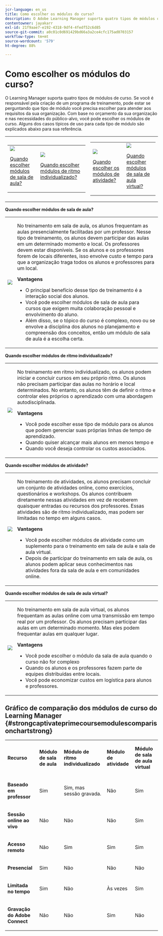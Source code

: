 ```yaml
---
jcr-language: en_us
title: Como escolher os módulos do curso?
description: O Adobe Learning Manager suporta quatro tipos de módulos de curso. Se você é responsável pela criação de um programa de treinamento, pode estar se perguntando que tipo de módulo você precisa escolher para atender aos requisitos da sua organização. Com base no orçamento da sua organização e nas necessidades do público-alvo, você pode escolher os módulos de curso. Alguns dos casos típicos de uso para cada tipo de módulo são explicados abaixo para sua referência.
contentowner: jayakarr
exl-id: 21f9aae7-e192-4318-9df4-4fedf52c6d85
source-git-commit: a0c01c0d691429bd66a3a2ce4cfc175ad0703157
workflow-type: tm+mt
source-wordcount: '579'
ht-degree: 88%

---
```


# Como escolher os módulos do curso?

O Learning Manager suporta quatro tipos de módulos de curso. Se você é responsável pela criação de um programa de treinamento, pode estar se perguntando que tipo de módulo você precisa escolher para atender aos requisitos da sua organização. Com base no orçamento da sua organização e nas necessidades do público-alvo, você pode escolher os módulos de curso. Alguns dos casos típicos de uso para cada tipo de módulo são explicados abaixo para sua referência.

<table>
 <tbody>
  <tr>
   <td>
    <table>
     <tbody>
      <tr>
       <td><img src="assets/classroom-module.png">
        <p><a href="how-to-choose-modules.md#main-pars_text_1432182659">Quando escolher módulos de sala de aula?</a></p></td>
       <td><img src="assets/self-placed-module.png">
        <p><a href="how-to-choose-modules.md#main-pars_text_735062721">Quando escolher módulos de ritmo individualizado? </a></p></td>
      </tr>
     </tbody>
    </table></td>
   <td>
    <table>
     <tbody>
      <tr>
       <td><img src="assets/activity.png">
        <p><a href="how-to-choose-modules.md#main-pars_text_1900017946">Quando escolher os módulos de atividade?</a></p></td>
       <td><img src="assets/virtual-classroom.png">
        <p><a href="how-to-choose-modules.md#main-pars_text_112651927">Quando escolher módulos de sala de aula virtual?</a></p></td>
      </tr>
     </tbody>
    </table></td>
  </tr>
 </tbody>
</table>

**Quando escolher módulos de sala de aula?**

<table>
 <tbody>
  <tr>
   <td><img src="assets/classroom-module.png"></td>
   <td>
    <p>No treinamento em sala de aula, os alunos frequentam as aulas presencialmente facilitadas por um professor. Nesse tipo de treinamento, os alunos devem participar das aulas em um determinado momento e local. Os professores devem estar disponíveis. Se os alunos e os professores forem de locais diferentes, isso envolve custo e tempo para que a organização traga todos os alunos e professores para um local.</p>
    <p><strong>Vantagens</strong></p>
    <ul>
     <li>O principal benefício desse tipo de treinamento é a interação social dos alunos. </li>
     <li>Você pode escolher módulos de sala de aula para cursos que exigem muita colaboração pessoal e envolvimento do aluno. </li>
     <li>Além disso, se o tópico do curso é complexo, novo ou se envolve a disciplina dos alunos no planejamento e compreensão dos conceitos, então um módulo de sala de aula é a escolha certa.</li>
    </ul></td>
  </tr>
 </tbody>
</table>

**Quando escolher módulos de ritmo individualizado?**

<table>
 <tbody>
  <tr>
   <td><img src="assets/self-placed-module.png"></td>
   <td>
    <p>No treinamento em ritmo individualizado, os alunos podem iniciar e concluir cursos em seu próprio ritmo. Os alunos não precisam participar das aulas no horário e local determinados. No entanto, os alunos têm de definir o ritmo e controlar eles próprios o aprendizado com uma abordagem autodisciplinada.</p>
    <p> </p>
    <p><strong>Vantagens</strong></p>
    <ul>
     <li>Você pode escolher esse tipo de módulo para os alunos que podem gerenciar suas próprias linhas de tempo de aprendizado. </li>
     <li>Quando quiser alcançar mais alunos em menos tempo e </li>
     <li>Quando você deseja controlar os custos associados.</li>
    </ul></td>
  </tr>
 </tbody>
</table>

**Quando escolher módulos de atividade?**

<table>
 <tbody>
  <tr>
   <td><img src="assets/activity.png"></td>
   <td>
    <p>No treinamento de atividades, os alunos precisam concluir um conjunto de atividades online, como exercícios, questionários e workshops. Os alunos contribuem diretamente nessas atividades em vez de receberem quaisquer entradas ou recursos dos professores. Essas atividades são de ritmo individualizado, mas podem ser limitadas no tempo em alguns casos.</p>
    <p> </p>
    <p><strong>Vantagens</strong></p>
    <ul>
     <li>Você pode escolher módulos de atividade como um suplemento para o treinamento em sala de aula e sala de aula virtual.</li>
     <li>Depois de participar do treinamento em sala de aula, os alunos podem aplicar seus conhecimentos nas atividades fora da sala de aula e em comunidades online.</li>
    </ul></td>
  </tr>
 </tbody>
</table>

**Quando escolher módulos de sala de aula virtual?**

<table>
 <tbody>
  <tr>
   <td><img src="assets/virtual-classroom.png"></td>
   <td>
    <p>No treinamento em sala de aula virtual, os alunos frequentam as aulas online com uma transmissão em tempo real por um professor. Os alunos precisam participar das aulas em um determinado momento. Mas eles podem frequentar aulas em qualquer lugar.</p>
    <p> </p>
    <p> </p>
    <p><strong>Vantagens</strong></p>
    <ul>
     <li>Você pode escolher o módulo da sala de aula quando o curso não for complexo</li>
     <li>Quando os alunos e os professores fazem parte de equipes distribuídas entre locais. </li>
     <li>Você pode economizar custos em logística para alunos e professores.</li>
    </ul></td>
  </tr>
 </tbody>
</table>

## Gráfico de comparação dos módulos de curso do Learning Manager {#strongcaptivateprimecoursemodulescomparisonchartstrong}

<table>
 <tbody>
  <tr>
   <td>
    <p><strong>Recurso </strong></p></td>
   <td>
    <p><strong>Módulo de sala de aula</strong></p></td>
   <td>
    <p><strong>Módulo de ritmo individualizado</strong><br></p></td>
   <td>
    <p><strong>Módulo de atividade</strong></p></td>
   <td>
    <p><strong>Módulo de sala de aula virtual</strong></p></td>
  </tr>
  <tr>
   <td>
    <p><strong>Baseado em professor</strong></p></td>
   <td>
    <p>Sim</p></td>
   <td>
    <p>Sim, mas sessão gravada. </p></td>
   <td>
    <p>Não</p></td>
   <td>
    <p>Sim</p></td>
  </tr>
  <tr>
   <td>
    <p><strong>Sessão online ao vivo</strong></p></td>
   <td>
    <p>Não</p></td>
   <td>
    <p>Não</p></td>
   <td>
    <p>Não</p></td>
   <td>
    <p>Sim</p></td>
  </tr>
  <tr>
   <td>
    <p><strong>Acesso remoto</strong></p></td>
   <td>
    <p>Não</p></td>
   <td>
    <p>Sim</p></td>
   <td>
    <p>Sim</p></td>
   <td>
    <p>Sim</p></td>
  </tr>
  <tr>
   <td>
    <p><strong>Presencial</strong></p></td>
   <td>
    <p>Sim</p></td>
   <td>
    <p>Não</p></td>
   <td>
    <p>Não</p></td>
   <td>
    <p>Não</p></td>
  </tr>
  <tr>
   <td>
    <p><strong>Limitada no tempo</strong></p></td>
   <td>
    <p>Sim</p></td>
   <td>
    <p>Não</p></td>
   <td>
    <p>Às vezes</p></td>
   <td>
    <p>Sim</p></td>
  </tr>
  <tr>
   <td>
    <p><strong>Gravação do Adobe Connect</strong></p></td>
   <td>
    <p>Não</p></td>
   <td>
    <p>Não</p></td>
   <td>
    <p>Sim</p></td>
   <td>
    <p>Não</p></td>
  </tr>
 </tbody>
</table>
